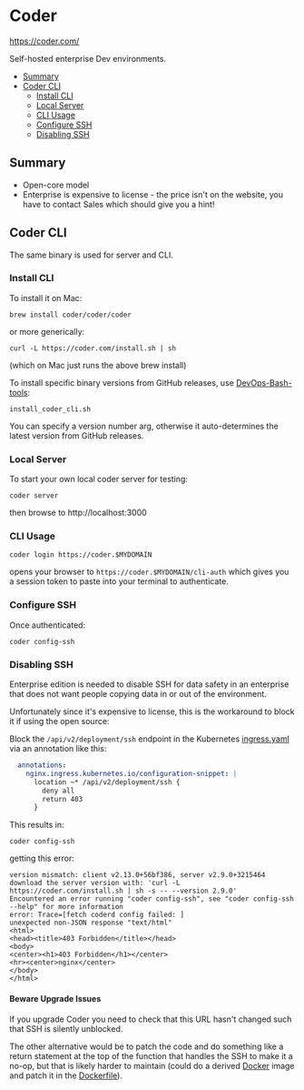 # Coder

<https://coder.com/>

Self-hosted enterprise Dev environments.

<!-- INDEX_START -->
- [Summary](#summary)
- [Coder CLI](#coder-cli)
  - [Install CLI](#install-cli)
  - [Local Server](#local-server)
  - [CLI Usage](#cli-usage)
  - [Configure SSH](#configure-ssh)
  - [Disabling SSH](#disabling-ssh)
<!-- INDEX_END -->

## Summary

- Open-core model
- Enterprise is expensive to license - the price isn't on the website, you have to contact Sales which should give you a hint!

## Coder CLI

The same binary is used for server and CLI.

### Install CLI

To install it on Mac:

```shell
brew install coder/coder/coder
```

or more generically:

```shell
curl -L https://coder.com/install.sh | sh
```

(which on Mac just runs the above brew install)

To install specific binary versions from GitHub releases, use [DevOps-Bash-tools](devops-bash-tools.md):

```shell
install_coder_cli.sh
```

You can specify a version number arg, otherwise it auto-determines the latest version from GitHub releases.

### Local Server

To start your own local coder server for testing:

```shell
coder server
```

then browse to http://localhost:3000

### CLI Usage

```shell
coder login https://coder.$MYDOMAIN
```

opens your browser to `https://coder.$MYDOMAIN/cli-auth` which gives you a session token
to paste into your terminal to authenticate.

### Configure SSH

Once authenticated:

```shell
coder config-ssh
```

### Disabling SSH

Enterprise edition is needed to disable SSH for data safety in an enterprise that does not want people copying data in or out of the environment.

Unfortunately since it's expensive to license, this is the workaround to block it if using the open source:

Block the `/api/v2/deployment/ssh` endpoint in the Kubernetes
[ingress.yaml](https://github.com/HariSekhon/Kubernetes-configs/blob/master/ingress.yaml)
via an annotation like this:

```yaml
  annotations:
    nginx.ingress.kubernetes.io/configuration-snippet: |
      location ~* /api/v2/deployment/ssh {
        deny all
        return 403
      }
```

This results in:

```shell
coder config-ssh
```

getting this error:

```
version mismatch: client v2.13.0+56bf386, server v2.9.0+3215464
download the server version with: 'curl -L https://coder.com/install.sh | sh -s -- --version 2.9.0'
Encountered an error running "coder config-ssh", see "coder config-ssh --help" for more information
error: Trace=[fetch coderd config failed: ]
unexpected non-JSON response "text/html"
<html>
<head><title>403 Forbidden</title></head>
<body>
<center><h1>403 Forbidden</h1></center>
<hr><center>nginx</center>
</body>
</html>
```

#### Beware Upgrade Issues

If you upgrade Coder you need to check that this URL hasn't changed such that SSH is silently unblocked.

The other alternative would be to patch the code and do something like a return statement at the top of the function that handles the SSH to make it a no-op, but that is likely harder to maintain (could do a derived [Docker](docker.md) image and patch it in the [Dockerfile](dockerfile.md)).
